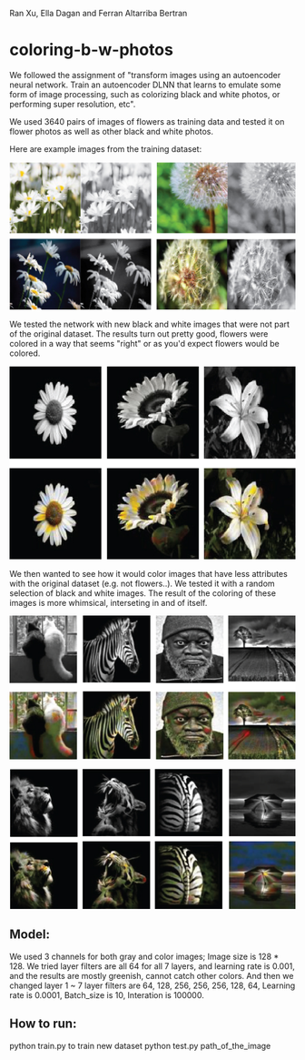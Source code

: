 Ran Xu, Ella Dagan and Ferran Altarriba Bertran

# coloring-b-w-photos
We followed the assignment of "transform images using an autoencoder neural network. Train an autoencoder DLNN that learns to emulate some form of image processing, such as colorizing black and white photos, or performing super resolution, etc".

We used 3640 pairs of images of flowers as training data and tested it on flower photos as well as other black and white photos. 

Here are example images from the training dataset:

![](Results/flower_training_coloring-04.jpg)


We tested the network with new black and white images that were not part of the original dataset. The results turn out pretty good, flowers were colored in a way that seems "right" or as you'd expect flowers would be colored.

![](Results/flower_training_coloring-02.jpg)


We then wanted to see how it would color images that have less attributes with the original dataset (e.g. not flowers..). We tested it with a random selection of black and white images. 
The result of the coloring of these images is more whimsical, interseting in and of itself. 

![](Results/flower_training_coloring-01.jpg)


![](Results/flower_training_coloring-03.jpg)

## Model:
We used 3 channels for both gray and color images; Image size is 128 * 128. We tried layer filters are all 64 for all 7 layers, and learning rate is 0.001, and the results are mostly greenish, cannot catch other colors. And then we changed layer 1 ~ 7 layer filters are 64, 128, 256, 256, 256, 128, 64, Learning rate is 0.0001, Batch_size is 10, Interation is 100000.


## How to run:
python train.py to train new dataset
python test.py path_of_the_image


